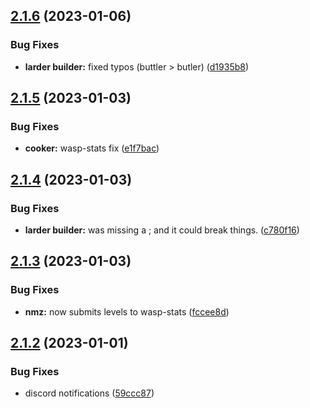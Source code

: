 ## [2.1.6](https://github.com/Torwent/wasp-free/compare/v2.1.5...v2.1.6) (2023-01-06)


### Bug Fixes

* **larder builder:** fixed typos (buttler > butler) ([d1935b8](https://github.com/Torwent/wasp-free/commit/d1935b85b06d9d9a446bad32fa045cc8eb03fce1))



## [2.1.5](https://github.com/Torwent/wasp-free/compare/v2.1.4...v2.1.5) (2023-01-03)


### Bug Fixes

* **cooker:** wasp-stats fix ([e1f7bac](https://github.com/Torwent/wasp-free/commit/e1f7bace445c7df97934db599fde7afa63ff5853))



## [2.1.4](https://github.com/Torwent/wasp-free/compare/v2.1.3...v2.1.4) (2023-01-03)


### Bug Fixes

* **larder builder:** was missing a ; and it could break things. ([c780f16](https://github.com/Torwent/wasp-free/commit/c780f16a68cf460c71deee3b789a7739c26a108b))



## [2.1.3](https://github.com/Torwent/wasp-free/compare/v2.1.2...v2.1.3) (2023-01-03)


### Bug Fixes

* **nmz:** now submits levels to wasp-stats ([fccee8d](https://github.com/Torwent/wasp-free/commit/fccee8d40bc602fd10a831f7d7299d9f70b9aed6))



## [2.1.2](https://github.com/Torwent/wasp-free/compare/v2.1.1...v2.1.2) (2023-01-01)


### Bug Fixes

* discord notifications ([59ccc87](https://github.com/Torwent/wasp-free/commit/59ccc8725849caa8773497292784b20ae078b5da))



